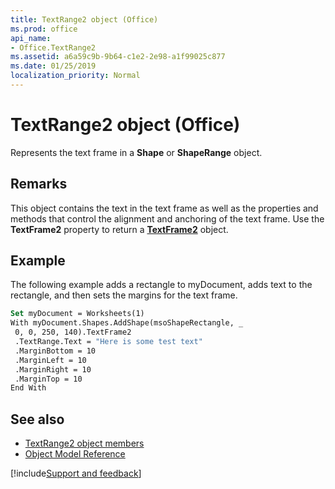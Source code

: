 ```yaml
---
title: TextRange2 object (Office)
ms.prod: office
api_name:
- Office.TextRange2
ms.assetid: a6a59c9b-9b64-c1e2-2e98-a1f99025c877
ms.date: 01/25/2019
localization_priority: Normal
---
```



# TextRange2 object (Office)

Represents the text frame in a **Shape** or **ShapeRange** object.


## Remarks

This object contains the text in the text frame as well as the properties and methods that control the alignment and anchoring of the text frame. Use the **TextFrame2** property to return a **[TextFrame2](office.textframe2.md)** object.


## Example

The following example adds a rectangle to myDocument, adds text to the rectangle, and then sets the margins for the text frame. 


```vb
Set myDocument = Worksheets(1) 
With myDocument.Shapes.AddShape(msoShapeRectangle, _ 
 0, 0, 250, 140).TextFrame2 
 .TextRange.Text = "Here is some test text" 
 .MarginBottom = 10 
 .MarginLeft = 10 
 .MarginRight = 10 
 .MarginTop = 10 
End With 

```


## See also

- [TextRange2 object members](overview/Library-Reference/textrange2-members-office.md)
- [Object Model Reference](overview/Library-Reference/reference-object-library-reference-for-office.md)



[!include[Support and feedback](~/includes/feedback-boilerplate.md)]